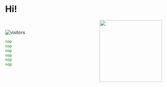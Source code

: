 # Hi! 
<img src="https://media.giphy.com/media/l378aQHim5B3sJqVi/giphy.gif" align="right" height=200 >


<br/>

![visitors](https://visitor-badge.glitch.me/badge?page_id=sucremad.311505578})

 

```asm
nop
nop
nop
nop
nop
nop

```


